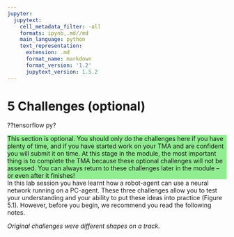 ```yaml
---
jupyter:
  jupytext:
    cell_metadata_filter: -all
    formats: ipynb,.md//md
    main_language: python
    text_representation:
      extension: .md
      format_name: markdown
      format_version: '1.2'
      jupytext_version: 1.5.2
---
```


# 5 Challenges (optional)


??tensorflow py?

<div xmlns:str="http://exslt.org/strings" style="background:lightgreen">
<!--Heading: 
            Study note-->
This section is optional. You should only do the challenges here if you have plenty of time, and if you have started work on your TMA and are confident you will submit it on time. At this stage in the module, the most important thing is to complete the TMA because these optional challenges will not be assessed. You can always return to these challenges later in the module – or even after it finishes! 
</div>
In this lab session you have learnt how a robot-agent can use a neural network running on a PC-agent. These three challenges allow you to test your understanding and your ability to put these ideas into practice (Figure 5.1). However, before you begin, we recommend you read the following notes.

*Original challenges were different shapes on a track.*


